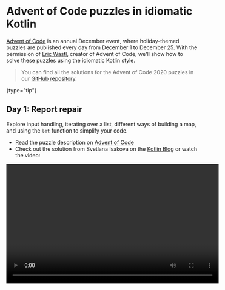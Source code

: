 # Advent of Code puzzles in idiomatic Kotlin

[Advent of Code](https://adventofcode.com/) is an annual December event, where holiday-themed puzzles are published
every day from December 1 to December 25. With the permission of [Eric Wastl](http://was.tl/), creator of Advent of Code,
we'll show how to solve these puzzles using the idiomatic Kotlin style.

> You can find all the solutions for the Advent of Code 2020 puzzles in our [GitHub repository](https://github.com/kotlin-hands-on/advent-of-code-2020/).
>
{type="tip"}

## Day 1: Report repair

Explore input handling, iterating over a list, different ways of building a map, and using the `let`
function to simplify your code.

* Read the puzzle description on [Advent of Code](https://adventofcode.com/2020/day/1)
* Check out the solution from Svetlana Isakova on the [Kotlin Blog](https://blog.jetbrains.com/kotlin/2021/07/advent-of-code-in-idiomatic-kotlin/)
or watch the video:

<video width="560" height="315" href="o4emra1xm88" title="Kotlin Tutorial: Advent of Code Puzzles, Day 1"/>

## Day 2: Password philosophy

Explore string utility functions, regular expressions, operations on collections, and how the `let`
function can be helpful to transform your expressions.

* Read the puzzle description on [Advent of Code](https://adventofcode.com/2020/day/2)
* Check out the solution from Svetlana Isakova on the [Kotlin Blog](https://blog.jetbrains.com/kotlin/2021/07/advent-of-code-in-idiomatic-kotlin-day2/)
or watch the video:

<video width="560" height="315" href="MyvJ7G6aErQ" title="Kotlin Tutorial: Advent of Code Puzzles, Day 2"/>

## Day 3: Toboggan trajectory

Compare imperative and more functional code styles, work with pairs and the [`reduce()`](https://kotlinlang.org/api/latest/jvm/stdlib/kotlin.collections/reduce.html)
function, edit code in the column selection mode, and fix integer overflows.

* Read the puzzle description on [Advent of Code](https://adventofcode.com/2020/day/3)
* Check out the solution from Mikhail Dvorkin on [GitHub](https://github.com/kotlin-hands-on/advent-of-code-2020/blob/master/src/day03/day3.kt)
or watch the video:

<video width="560" height="315" href="ounCIclwOAw" title="Kotlin Tutorial: Adopting a Functional Style for Advent of Code Puzzles"/>

## Day 4: Passport processing

Apply the `when` expression and explore different ways of how to validate the input:
utility functions, working with ranges, checking set membership, and matching a particular regular expression.

* Read the puzzle description on [Advent of Code](https://adventofcode.com/2020/day/4)
* Check out the solution from Sebastian Aigner on the [Kotlin Blog](https://blog.jetbrains.com/kotlin/2021/09/validating-input-advent-of-code-in-kotlin/)
or watch the video:

<video width="560" height="315" href="-kltG4Ztv1s" title="Kotlin Tutorial: Validating and Sanitizing Input. Advent of Code Puzzles"/>

## Day 5: Binary boarding

Use the Kotlin standard library functions (`replace()`, `toInt()`, `find()`) to work with the binary representation of numbers,
explore powerful local functions, and learn how to use the `max()` function in Kotlin 1.5.

* Read the puzzle description on [Advent of Code](https://adventofcode.com/2020/day/5)
* Check out the solution from Svetlana Isakova on the [Kotlin Blog](https://blog.jetbrains.com/kotlin/2021/09/idiomatic-kotlin-binary-representation/)
or watch the video:

<video width="560" height="315" href="XEFna3xyxeY" title="Kotlin Tutorial: Binary Representation of Numbers. Advent of Code Puzzles"/> 

## Day 6: Custom customs

Learn how to group and count characters in strings and collections using the standard library functions: `map()`,
`reduce()`, `sumOf()`, `intersect()`, and `union()`.

* Read the puzzle description on [Advent of Code](https://adventofcode.com/2020/day/6)
* Check out the solution from Anton Arhipov on the [Kotlin Blog](https://blog.jetbrains.com/kotlin/2021/09/idiomatic-kotlin-set-operations/)
or watch the video:

<video width="560" height="315" href="QLAB0kZ-Tqc" title="Idiomatic Kotlin: Operations with Sets"/>

## Day 7: Handy haversacks

Learn how to use regular expressions, use Java's `compute()` method for HashMaps from Kotlin for dynamic calculations
of the value in the map, use the `forEachLine()` function to read files, and compare two types of search algorithms:
depth-first and breadth-first.

* Read the puzzle description on [Advent of Code](https://adventofcode.com/2020/day/7)
* Check out the solution from Pasha Finkelshteyn on the [Kotlin Blog](https://blog.jetbrains.com/kotlin/2021/09/idiomatic-kotlin-traversing-trees/)
or watch the video:

<video width="560" height="315" href="KyZiveDXWHw" title="Idiomatic Kotlin: Solving Advent of Code Puzzles and Traversing Trees"/>

## Day 8: Handheld halting

Apply sealed classes and lambdas to represent instructions, apply Kotlin sets to discover loops in the program execution,
use sequences and the `sequence { }` builder function to construct a lazy collection, and try the experimental
`measureTimedValue()` function to check performance metrics.

* Read the puzzle description on [Advent of Code](https://adventofcode.com/2020/day/8)
* Check out the solution from Sebastian Aigner on the [Kotlin Blog](https://blog.jetbrains.com/kotlin/2021/10/idiomatic-kotlin-simulating-a-console/)
or watch the video:

<video width="560" height="315" href="0GWTTSMatO8" title="Sealed Classes, Sequences, Immutability: Idiomatic Kotlin Solving Advent of Code Puzzles"/>

## Day 9: Encoding error

Explore different ways to manipulate lists in Kotlin using the `any()`, `firstOrNull()`, `firstNotNullOfOrNull()`,
`windowed()`, `takeIf()`, and `scan()` functions, which exemplify an idiomatic Kotlin style.

* Read the puzzle description on [Advent of Code](https://adventofcode.com/2020/day/9)
* Check out the solution from Svetlana Isakova on the [Kotlin Blog](https://blog.jetbrains.com/kotlin/2021/10/idiomatic-kotlin-working-with-lists/)
or watch the video:

<video width="560" height="315" href="vj3J9MuF1mI" title="Manipulating lists using windowed, scan, firstNotNullOfOrNull: Solving Advent of Code Puzzles"/>


